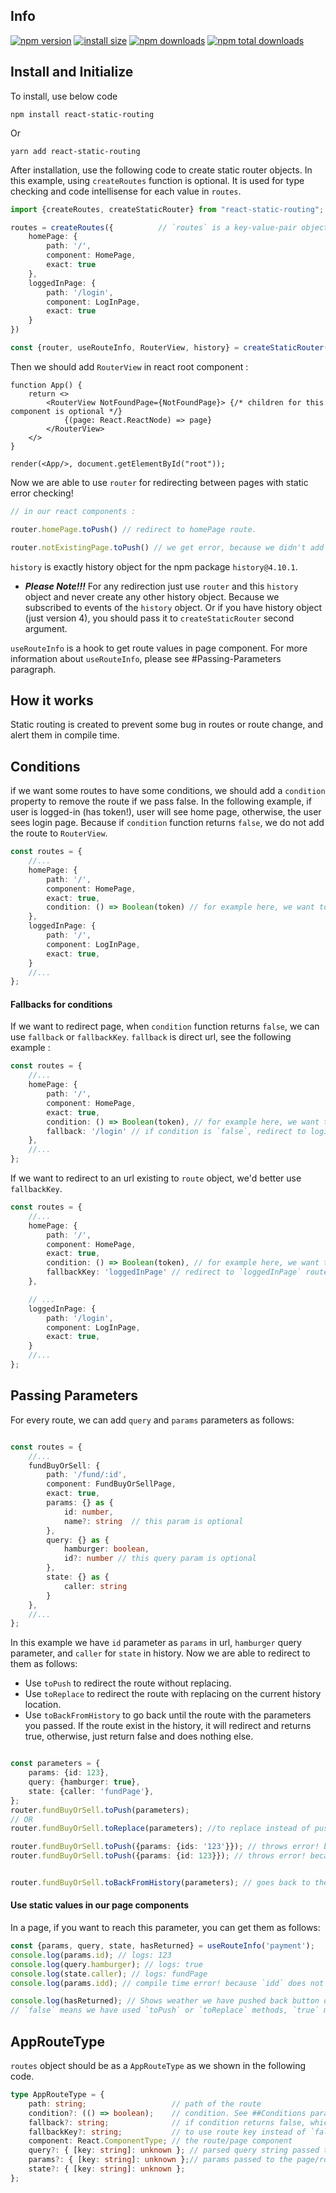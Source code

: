 ## Info

[![npm version](https://img.shields.io/npm/v/react-static-routing.svg?style=flat-square)](https://www.npmjs.org/package/react-static-routing)
[![install size](https://badgen.net/bundlephobia/min/react-static-routing)](https://bundlephobia.com/result?p=react-static-routing)
[![npm downloads](https://img.shields.io/npm/dm/react-static-routing.svg?style=flat-square)](http://npm-stat.com/charts.html?package=react-static-routing)
[![npm total downloads](https://badgen.net/npm/dt/react-static-routing)](http://npm-stat.com/charts.html?package=react-static-routing)

## Install and Initialize

To install, use below code

```
npm install react-static-routing
```

Or

```
yarn add react-static-routing
```

After installation, use the following code to create static router objects.
In this example, using `createRoutes` function is optional. It is used for type checking and code intellisense for each value in `routes`.

```ts
import {createRoutes, createStaticRouter} from "react-static-routing";

routes = createRoutes({          // `routes` is a key-value-pair object
    homePage: {
        path: '/',
        component: HomePage,
        exact: true
    },
    loggedInPage: {
        path: '/login',
        component: LogInPage,
        exact: true
    }
})

const {router, useRouteInfo, RouterView, history} = createStaticRouter(routes, options);
```

Then we should add `RouterView` in react root component :

```tsx
function App() {
    return <>
        <RouterView NotFoundPage={NotFoundPage}> {/* children for this component is optional */}
            {(page: React.ReactNode) => page}
        </RouterView>
    </>
}

render(<App/>, document.getElementById("root"));

```

Now we are able to use `router` for redirecting between pages with static error checking!

```ts
// in our react components :

router.homePage.toPush() // redirect to homePage route.

router.notExistingPage.toPush() // we get error, because we didn't add `notExistingPage` to `routes` object.
```

`history` is exactly history object for the npm package `history@4.10.1`.

* ***Please Note!!!*** For any redirection just use `router` and this `history` object and never create any other history
  object. Because we subscribed to events of the `history`
  object. Or if you have history object (just version 4), you should pass it to `createStaticRouter` second argument.

`useRouteInfo` is a hook to get route values in page component. For more information about `useRouteInfo`, please see
#Passing-Parameters paragraph.

## How it works

Static routing is created to prevent some bug in routes or route change, and alert them in compile time.

## Conditions

if we want some routes to have some conditions, we should add a `condition` property to remove the route if we pass
false. In the following example, if user is logged-in (has token!), user will see home page, otherwise, the user sees
login page. Because if `condition` function returns `false`, we do not add the route to `RouterView`.

```ts
const routes = {
    //...
    homePage: {
        path: '/',
        component: HomePage,
        exact: true,
        condition: () => Boolean(token) // for example here, we want to check if user is logged-in or not (via token)
    },
    loggedInPage: {
        path: '/',
        component: LogInPage,
        exact: true,
    }
    //...
};
```

#### Fallbacks for conditions

If we want to redirect page, when `condition` function returns `false`, we can use `fallback` or `fallbackKey`.
`fallback` is direct url, see the following example :

```ts
const routes = {
    //...
    homePage: {
        path: '/',
        component: HomePage,
        exact: true,
        condition: () => Boolean(token), // for example here, we want to check if user is logged-in or not (via token).
        fallback: '/login' // if condition is `false`, redirect to login url.
    },
    //...
};
```

If we want to redirect to an url existing to `route` object, we'd better use `fallbackKey`.

```ts
const routes = {
    //...
    homePage: {
        path: '/',
        component: HomePage,
        exact: true,
        condition: () => Boolean(token), // for example here, we want to check if user is logged-in or not (via token).
        fallbackKey: 'loggedInPage' // redirect to `loggedInPage` route, which exist in `routes` object.
    },

    // ...
    loggedInPage: {
        path: '/login',
        component: LogInPage,
        exact: true,
    }
    //...
};
```

## Passing Parameters

For every route, we can add `query` and `params` parameters as follows:

```ts

const routes = {
    //...
    fundBuyOrSell: {
        path: '/fund/:id',
        component: FundBuyOrSellPage,
        exact: true,
        params: {} as {
            id: number,
            name?: string  // this param is optional
        },
        query: {} as {
            hamburger: boolean,
            id?: number // this query param is optional
        },
        state: {} as {
            caller: string
        }
    },
    //...
};
```

In this example we have `id` parameter as `params` in url, `hamburger` query parameter, and `caller` for `state` in
history. Now we are able to redirect to them as follows:

* Use `toPush` to redirect the route without replacing.
* Use `toReplace` to redirect the route with replacing on the current history location.
* Use `toBackFromHistory` to go back until the route with the parameters you passed. If the route exist in the history,
  it will redirect and returns true, otherwise, just return false and does nothing else.

```ts

const parameters = {
    params: {id: 123},
    query: {hamburger: true},
    state: {caller: 'fundPage'},
};
router.fundBuyOrSell.toPush(parameters);
// OR
router.fundBuyOrSell.toReplace(parameters); //to replace instead of push.

router.fundBuyOrSell.toPush({params: {ids: '123'}}); // throws error! because `ids` is not defined!
router.fundBuyOrSell.toPush({params: {id: 123}}); // throws error! because `query` and `state` are defined in `routes` but we didn't add them in `toPush` arguments object.


router.fundBuyOrSell.toBackFromHistory(parameters); // goes back to the route `fundOrSell` in the browser history, with the passed parameres.
```

#### Use static values in our page components

In a page, if you want to reach this parameter, you can get them as follows:

```ts
const {params, query, state, hasReturned} = useRouteInfo('payment');
console.log(params.id); // logs: 123
console.log(query.hamburger); // logs: true
console.log(state.caller); // logs: fundPage
console.log(params.idd); // compile time error! because `idd` does not exist in params.

console.log(hasReturned); // Shows weather we have pushed back button or returning back to this route or not,
// `false` means we have used `toPush` or `toReplace` methods, `true` means we have used `history.back` or `toBackFromHistory` method.
```

## AppRouteType

`routes` object should be as a `AppRouteType` as we shown in the following code.

```ts
type AppRouteType = {
    path: string;                   // path of the route
    condition?: (() => boolean);    // condition. See ##Conditions paragraph.
    fallback?: string;              // if condition returns false, which route should we be redirected to? See ##Conditions paragraph
    fallbackKey?: string;           // to use route key instead of `fallback` value. See ##Conditions paragraph
    component: React.ComponentType; // the route/page component
    query?: { [key: string]: unknown }; // parsed query string passed to the page/route
    params?: { [key: string]: unknown };// params passed to the page/route, which will be replace in query
    state?: { [key: string]: unknown };
};
```
